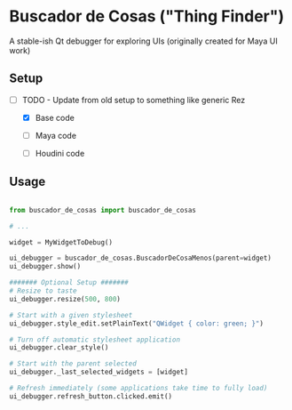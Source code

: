 # Buscador de Cosas ("Thing Finder")
A stable-ish Qt debugger for exploring UIs (originally created for Maya UI work)

## Setup

- [ ] TODO - Update from old setup to something like generic Rez
   - [x] Base code
   - [ ] Maya code
   - [ ] Houdini code


## Usage
```python

from buscador_de_cosas import buscador_de_cosas

# ...

widget = MyWidgetToDebug()

ui_debugger = buscador_de_cosas.BuscadorDeCosaMenos(parent=widget)
ui_debugger.show()

####### Optional Setup #######
# Resize to taste
ui_debugger.resize(500, 800)

# Start with a given stylesheet
ui_debugger.style_edit.setPlainText("QWidget { color: green; }")

# Turn off automatic stylesheet application
ui_debugger.clear_style()

# Start with the parent selected
ui_debugger._last_selected_widgets = [widget]

# Refresh immediately (some applications take time to fully load)
ui_debugger.refresh_button.clicked.emit()

```

